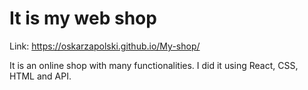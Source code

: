 # It is my web shop
Link: https://oskarzapolski.github.io/My-shop/

It is an online shop with many functionalities.
I did it using React, CSS, HTML and API.


